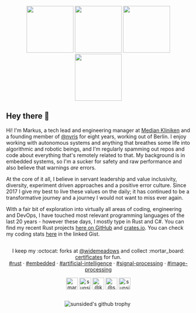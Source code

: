 <p align="center">
    <a href="https://octodex.github.com/umbrellatocat/"><img src="https://github.com/sunsided/sunsided/raw/master/.readme/puddle_jumper_octodex.png" height="128px" width="128px"></a>
    <a href="https://octodex.github.com/labtocat/"><img src="https://github.com/sunsided/sunsided/raw/master/.readme/labtocat.png" height="128px" width="128px"></a>
    <a href="https://octodex.github.com/inspectocat/"><img src="https://github.com/sunsided/sunsided/raw/master/.readme/inspectocat.png" height="128px" width="128px"></a>
    <a href="https://octodex.github.com/Robotocat/"><img src="https://github.com/sunsided/sunsided/raw/master/.readme/robotocat.png" height="128px" width="128px"></a>
</p>

## Hey there :wave:

Hi! I'm Markus, a tech lead and engineering manager at [Median Kliniken](https://www.median-kliniken.de/) and a founding member of [@nyris](https://github.com/nyris) for eight years,
working out of Berlin. I enjoy working with autonomous systems and anything that breathes some life into algorithmic and robotic beings,
and I'm regularly spamming out repos and code about everything that's remotely
related to that. My background is in embedded systems, so I'm a sucker for safety and raw performance and also believe that warnings _are_ errors. 

At the core of it all, I believe in servant leadership and value inclusivity, diversity, experiment driven approaches and a positive error culture. 
Since 2017 I give my best to live these values on the daily; it has continued to be a transformative journey and a journey I would not want to miss ever again.

With a fair bit of exploration into virtually all areas of coding, engineering and DevOps, I have touched most relevant programming languages of the last 20 years - however these days, I mostly type in Rust and C#. You can find my recent Rust projects [here on GitHub](https://github.com/sunsided?tab=repositories&q=&type=&language=rust&sort=stargazers) and [crates.io](https://crates.io/users/sunsided?sort=downloads). You can check my coding stats [here](https://github.com/sunsided/coding-stats) in the linked Gist.

##

<p align="center">
    I keep my :octocat: forks at <a href="https://github.com/widemeadows" alt="@widemeadows">@widemeadows</a> and collect :mortar_board: <a href="https://github.com/sunsided/certification">certificates</a> for fun.<br />
    <a href="https://github.com/sunsided?tab=repositories&q=%23rust&type=&language=&sort=stargazers">#rust</a> ·
    <a href="https://github.com/sunsided?tab=repositories&q=%23embedded&type=&language=&sort=stargazers">#embedded</a> ·
    <a href="https://github.com/sunsided?tab=repositories&q=%23artificial-intelligence&type=&language=&sort=stargazers">#artificial-intelligence</a> ·
    <a href="https://github.com/sunsided?tab=repositories&q=%23signal-processing&type=&language=&sort=stargazers">#signal-processing</a> ·
    <a href="https://github.com/sunsided?tab=repositories&q=%23image-processing&type=&language=&sort=stargazers">#image-processing</a>
</p>


<p align="center">
    <a href="https://www.linkedin.com/in/markus-mayer/" target="blank"><img align="center" src="https://github.com/sunsided/sunsided/raw/master/.readme/icons/iconfinder_linkedin_287750.png" alt="markus-mayer on LinkedIn" height="32" width="32" /></a>
    <a href="https://stackoverflow.com/users/195651/sunside" target="blank"><img align="center" src="https://github.com/sunsided/sunsided/raw/master/.readme/icons/iconfinder_stackoverflow_7275419.png" alt="sunside on StackOverflow" height="32" width="32" /></a>
    <a href="https://twitter.com/keybrot" target="blank"><img align="center" src="https://github.com/sunsided/sunsided/raw/master/.readme/icons/iconfinder_Twitter-icon_380450.png" alt="@keybrot on Twitter" height="32" width="32" /></a>
    <a href="https://medium.com/@sunside/has-recommended" target="blank"><img align="center" src="https://github.com/sunsided/sunsided/raw/master/.readme/icons/iconfinder_Medium_1298751.png" alt="@sunside on Medium" height="32" width="32" /></a>
    <a href="https://linktr.ee/sunsided" target="blank"><img align="center" src="https://github.com/sunsided/sunsided/raw/master/.readme/icons/icons8-linktree-48.png" alt="sunsided on Linktree" height="32" width="32" /></a>
</p>

##

<p align="center"> 
<img align="center" src="https://github-profile-trophy.vercel.app/?username=sunsided&row=2&no-bg=true&no-frame=true" alt="sunsided's github trophy" />
<!-- :) hey there, thanks for looking -->
<img src="https://komarev.com/ghpvc/?username=sunsided" alt="Profile view count" height="0" width="0" />
</p>

<!--

My programming journey began at the age of six on the C64 and got more serious around 1994 with a mix of Visual Basic 3, Borland C++ 3.1, Delphi 2 and later Visual Studio 6. 
Around 1997 I focused on Visual Basic 5 and Turbo C++ 3 / Borland C++ 5, only to go back to Visual Basic 6 in 1999 to write network utilities and cryptography tools. Around 2000 I began focussing on physics and particle simulations as well as 3D technologies, ranging from 3D Studio, Cinema4D and Maya to low-level engine programming for 2D and Direct3D/DirectX in the then-new Visual C++ .NET; I wrote my first games here, now thankfully lost to time.
In the years to come I ventured into WordPress development in PHP and became an active plugin developer however my interest would soon and dramatically shift towards C# - and this is where I found my home for twenty years.
I incorporated artificial intelligence in all its shapes as well as data analytics into my toolbox and have been operating at the intersection of these topics for decades now, applying it in the fields of robotics, FinTech, MedTech and DeepTech.

-->
